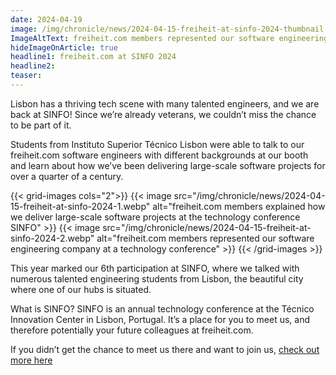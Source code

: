 ```yaml
---
date: 2024-04-19
image: /img/chronicle/news/2024-04-15-freiheit-at-sinfo-2024-thumbnail.webp
ImageAltText: freiheit.com members represented our software engineering company at SINFO
hideImageOnArticle: true
headline1: freiheit.com at SINFO 2024
headline2:
teaser:
---
```


Lisbon has a thriving tech scene with many talented engineers, and we are back at SINFO! Since we’re already veterans, we couldn’t miss the chance to be part of it.

Students from Instituto Superior Técnico Lisbon were able to talk to our freiheit.com software engineers with different backgrounds at our booth and learn about how we’ve been delivering large-scale software projects for over a quarter of a century.

{{< grid-images cols="2">}}
    {{< image src="/img/chronicle/news/2024-04-15-freiheit-at-sinfo-2024-1.webp" alt="freiheit.com members explained how we deliver large-scale software projects at the technology conference SINFO" >}}
    {{< image src="/img/chronicle/news/2024-04-15-freiheit-at-sinfo-2024-2.webp" alt="freiheit.com members represented our software engineering company at a technology conference" >}}
{{< /grid-images >}}

This year marked our 6th participation at SINFO, where we talked with numerous talented engineering students from Lisbon, the beautiful city where one of our hubs is situated.

What is SINFO? SINFO is an annual technology conference at the Técnico Innovation Center in Lisbon, Portugal. It’s a place for you to meet us, and therefore potentially your future colleagues at freiheit.com.

If you didn’t get the chance to meet us there and want to join us,
[check out more here](/join-us)
